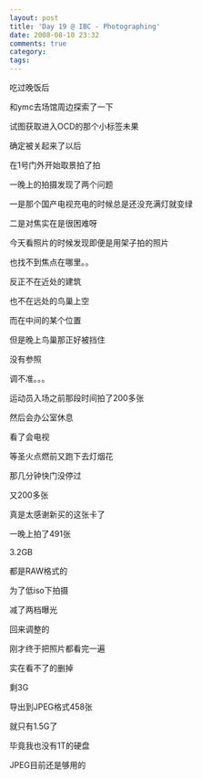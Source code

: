 ```yaml
---
layout: post
title: 'Day 19 @ IBC - Photographing'
date: 2008-08-10 23:32
comments: true
category: 
tags:
---
```

    

吃过晚饭后

和ymc去场馆周边探索了一下

试图获取进入OCD的那个小标签未果

确定被关起来了以后

在1号门外开始取景拍了拍

一晚上的拍摄发现了两个问题

一是那个国产电视充电的时候总是还没充满灯就变绿

二是对焦实在是很困难呀

今天看照片的时候发现即便是用架子拍的照片

也找不到焦点在哪里。。

反正不在近处的建筑

也不在远处的鸟巢上空

而在中间的某个位置

但是晚上鸟巢那正好被挡住

没有参照

调不准。。。

运动员入场之前那段时间拍了200多张

然后会办公室休息

看了会电视

等圣火点燃前又跑下去灯烟花

那几分钟快门没停过

又200多张

真是太感谢新买的这张卡了

一晚上拍了491张

3.2GB

都是RAW格式的

为了低iso下拍摄

减了两档曝光

回来调整的

刚才终于把照片都看完一遍

实在看不了的删掉

剩3G

导出到JPEG格式458张

就只有1.5G了

毕竟我也没有1T的硬盘

JPEG目前还是够用的 

